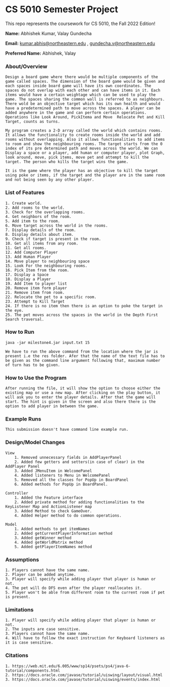 # CS 5010 Semester Project

This repo represents the coursework for CS 5010, the Fall 2022 Edition!

**Name:** Abhishek Kumar, Valay Gundecha

**Email:** kumar.abhis@northeastern.edu , gundecha.v@northeastern.edu

**Preferred Name:** Abhishek, Valay



### About/Overview

	Design a board game where there would be multiple components of the game called spaces. The dimension of the board game would be given and each spaces inside board game will have its own coordinates. The spaces do not overlap with each other and can have items in it. Each items would have a certain weightage which can be used to play the game. The spaces sharing the common wall is referred to as neighbours. There wold be an objective target which has its own health and would have a predetermined path to move across the spaces. A player can be added anywhere in the game and can perform certain operations. Operations like Look Around, PickItema and Move  Relocate Pet and Kill Target, counts as turns.

	My program creates a 2-D array called the world which contains rooms. It allows the functionality to create rooms inside the world and add rooms without overlapping. Also it allows functionalities to add items to room and show the neighbouring rooms. The target starts from the 0 index of its pre determined path and moves across the world. We can Display a space or a player, add human or computer player, plot Graph, look around, move, pick items, move pet and attempt to kill the target. The person who kills the target wins the game.

	It is the game where the player has an objective to kill the target using poke or items, if the target and the player are in the same room and not being seen by any other player.



### List of Features

	1. Create world.
	2. Add rooms to the world.
	3. Check for the overlapping rooms.
	4. Get neighbors of the room.
	5. Add item to the room.
	6. Move target across the world in the rooms.
	7. Display details of the room.
	8. Display details about item.
	9. Check if target is present in the room.
	10. Get all items from any room.
	11. Get all rooms.
	12. Add Computer Player
	13. Add Human Player
	14. Move player to neighbouring space
	15. Look For the neighbouring rooms.
	16. Pick Item from the room.
	17. Display a Space
	18. Display a Player
	19. Add Item to player list
	20. Remove item form player
	21. Remove item from room.
	22. Relocate the pet to a specific room.
	23. Attempt to Kill Target
	24. If there is no item then there is an option to poke the target in the eye.
	25. The pet moves across the spaces in the world in the Depth First Search traversal.



### How to Run

	java -jar milestone4.jar input.txt 15

	We have to run the above command from the location where the jar is present i.e the res folder. Afer that the name of the text file has to be given as the command line argument following that, maximum number of turn has to be given.



### How to Use the Program

	After running the file, it will show the option to choose either the existing map or use a new map. After clicking on the play button, it will ask you to enter the player details. After that the game will start. The hint is given in the screen and also there there is the option to add player in between the game.



### Example Runs

	This submission doesn't have command line example run.



### Design/Model Changes

	View 
		1. Removed unnecessary fields in AddPlayerPanel
		2. Added few getters and setters(in case of clear) in the AddPlayer Panel
		3. Added JMenuItem in WelcomePanel
		4. Added listeners to Menu in WelcomePanel
		5. Removed all the classes for PopUp in BoardPanel
		6. Added methods for PopUp in BoardPanel.

	Controller
		1. Added the Feature interface
		2. Added private method for adding functionalities to the KeyListener Map and ActionListener map
		3. Added Method to check GameOver.
		4. Added Helper method to do common operations.

	Model
		1. Added methods to get itemNames
		2. Added getCurrentPlayerInformation method
		3. Added getWinner method
		4. Added getWorldMatrix method
		5. Added getPlayerItemNames method


### Assumptions

	1. Players cannot have the same name.
	2. Player can be added anytime.
	3. Player will specify while adding player that player is human or not.
	4. The pet will do DFS even after the player reallocates it.
	5. Player won't be able from different room to the current room if pet is present.



### Limitations

	1. Player will specify while adding player that player is human or not.
	2. The inputs are case sensitive.
	3. Players cannot have the same name.
	4. Will have to follow the exact instruction for Keyboard listeners as it is case sensitive.




### Citations

	1. https://web.mit.edu/6.005/www/sp14/psets/ps4/java-6-tutorial/components.html
	2. https://docs.oracle.com/javase/tutorial/uiswing/layout/visual.html
	3. https://docs.oracle.com/javase/tutorial/uiswing/events/index.html



